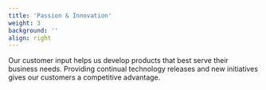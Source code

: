 ```yaml
---
title: 'Passion & Innovation'
weight: 3
background: ''
align: right
---
```

Our customer input helps us develop products that best serve their business needs. Providing continual technology releases and new initiatives gives our customers a competitive advantage.